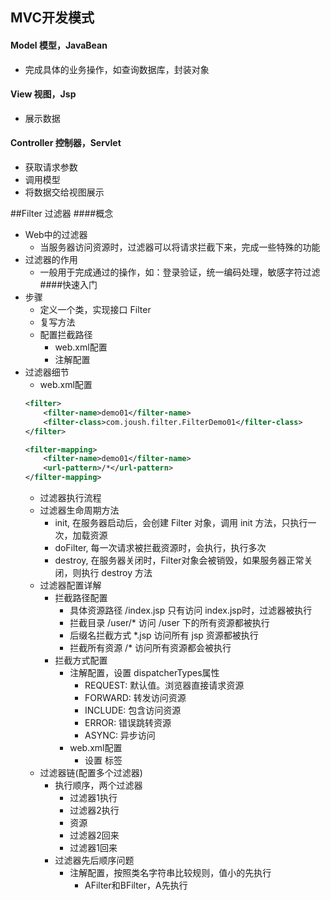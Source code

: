 ## MVC开发模式
#### Model 模型，JavaBean
* 完成具体的业务操作，如查询数据库，封装对象
#### View 视图，Jsp
* 展示数据
#### Controller 控制器，Servlet
* 获取请求参数
* 调用模型
* 将数据交给视图展示

##Filter 过滤器
####概念
* Web中的过滤器
    - 当服务器访问资源时，过滤器可以将请求拦截下来，完成一些特殊的功能
* 过滤器的作用
    - 一般用于完成通过的操作，如：登录验证，统一编码处理，敏感字符过滤
####快速入门
* 步骤
    - 定义一个类，实现接口 Filter
    - 复写方法
    - 配置拦截路径
        - web.xml配置
        - 注解配置
* 过滤器细节
    - web.xml配置
    ``` xml
    <filter>
        <filter-name>demo01</filter-name>
        <filter-class>com.joush.filter.FilterDemo01</filter-class>
    </filter>

    <filter-mapping>
        <filter-name>demo01</filter-name>
        <url-pattern>/*</url-pattern>
    </filter-mapping>
    ```
    - 过滤器执行流程
    - 过滤器生命周期方法
        - init, 在服务器启动后，会创建 Filter 对象，调用 init 方法，只执行一次，加载资源
        - doFilter, 每一次请求被拦截资源时，会执行，执行多次
        - destroy, 在服务器关闭时，Filter对象会被销毁，如果服务器正常关闭，则执行 destroy 方法
    - 过滤器配置详解
        - 拦截路径配置
            - 具体资源路径 /index.jsp 只有访问 index.jsp时，过滤器被执行
            - 拦截目录 /user/* 访问 /user 下的所有资源都被执行
            - 后缀名拦截方式 *.jsp 访问所有 jsp 资源都被执行
            - 拦截所有资源 /* 访问所有资源都会被执行
        - 拦截方式配置
            - 注解配置，设置 dispatcherTypes属性
                - REQUEST: 默认值。浏览器直接请求资源
                - FORWARD: 转发访问资源
                - INCLUDE: 包含访问资源
                - ERROR: 错误跳转资源
                - ASYNC: 异步访问
            - web.xml配置
                - 设置 <dispatcher></dispatcher>标签
    - 过滤器链(配置多个过滤器)
        - 执行顺序，两个过滤器
            - 过滤器1执行
            - 过滤器2执行
            - 资源
            - 过滤器2回来
            - 过滤器1回来
        - 过滤器先后顺序问题
            - 注解配置，按照类名字符串比较规则，值小的先执行
                - AFilter和BFilter，A先执行
               
